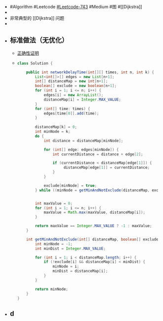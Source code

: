 - #Algorithm #Leetcode [#Leetcode-743](https://leetcode-cn.com/problems/network-delay-time/) #Medium #图 #[[Dijkstra]]
-
- 非常典型的 [[Dijkstra]] 问题
-
- ## 标准做法（无优化）
	- [正确性证明](https://leetcode-cn.com/submissions/detail/264875179/)
	- ```java
	  class Solution {
	  
	      public int networkDelayTime(int[][] times, int n, int k) {
	          List<int[]>[] edges = new List[n+1];
	          int[] distanceMap = new int[n+1];
	          boolean[] exclude = new boolean[n+1];
	          for (int i = 1; i <= n; i++) {
	              edges[i] = new ArrayList();
	              distanceMap[i] = Integer.MAX_VALUE;
	          }
	          for (int[] time: times) {
	              edges[time[0]].add(time);
	          }
	          
	          distanceMap[k] = 0;
	          int minNode = k;
	          do {
	              int distance = distanceMap[minNode];
	  
	              for (int[] edge: edges[minNode]) {
	                  int currentDistance = distance + edge[2];
	  
	                  if (currentDistance < distanceMap[edge[1]]) {
	                       distanceMap[edge[1]] = currentDistance;
	                  }
	              }
	  
	              exclude[minNode] = true;
	          } while ((minNode = getMinAndNotExclude(distanceMap, exclude)) != -1);
	  
	  
	          int maxValue = 0;
	          for (int i = 1; i <= n; i++) {
	              maxValue = Math.max(maxValue, distanceMap[i]);
	          }
	  
	          return maxValue == Integer.MAX_VALUE ? -1 : maxValue;
	      }
	  
	      int getMinAndNotExclude(int[] distanceMap, boolean[] exclude) {
	          int minNode = -1;
	          int minDist = Integer.MAX_VALUE;
	  
	          for (int i = 1; i < distanceMap.length; i++) {
	              if (!exclude[i] && distanceMap[i] < minDist) {
	                  minNode = i;
	                  minDist = distanceMap[i];
	              }
	          }
	  
	          return minNode;
	      }
	  }
	  ```
- ## d